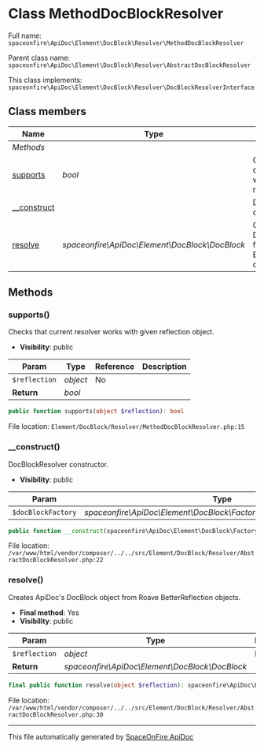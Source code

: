 # Class MethodDocBlockResolver

Full name: `spaceonfire\ApiDoc\Element\DocBlock\Resolver\MethodDocBlockResolver`

Parent class name: `spaceonfire\ApiDoc\Element\DocBlock\Resolver\AbstractDocBlockResolver`

This class implements: `spaceonfire\ApiDoc\Element\DocBlock\Resolver\DocBlockResolverInterface`

## Class members

| Name                                                                                              | Type                                           | Summary                                                               | Additional                                           |
| ------------------------------------------------------------------------------------------------- | ---------------------------------------------- | --------------------------------------------------------------------- | ---------------------------------------------------- |
| _Methods_                                                                                         |                                                |                                                                       |                                                      |
| [supports](#spaceonfire_apidoc_element_docblock_resolver_methoddocblockresolver_supports)         | _bool_                                         | Checks that current resolver works with given reflection object.      | [📢](# "Visibility: public")                         |
| [\_\_construct](#spaceonfire_apidoc_element_docblock_resolver_abstractdocblockresolver_construct) |                                                | DocBlockResolver constructor.                                         | [📢](# "Visibility: public")                         |
| [resolve](#spaceonfire_apidoc_element_docblock_resolver_abstractdocblockresolver_resolve)         | _spaceonfire\ApiDoc\Element\DocBlock\DocBlock_ | Creates ApiDoc's DocBlock object from Roave BetterReflection objects. | [📌](# "Final element") [📢](# "Visibility: public") |

## Methods

<a name="spaceonfire_apidoc_element_docblock_resolver_methoddocblockresolver_supports"></a>

### supports()

Checks that current resolver works with given reflection object.

-   **Visibility**: public

| Param         | Type     | Reference | Description |
| ------------- | -------- | --------- | ----------- |
| `$reflection` | _object_ | No        |             |
| **Return**    | _bool_   |           |             |

```php
public function supports(object $reflection): bool
```

File location: `Element/DocBlock/Resolver/MethodDocBlockResolver.php:15`

<a name="spaceonfire_apidoc_element_docblock_resolver_abstractdocblockresolver_construct"></a>

### \_\_construct()

DocBlockResolver constructor.

-   **Visibility**: public

| Param              | Type                                                                   | Reference | Description |
| ------------------ | ---------------------------------------------------------------------- | --------- | ----------- |
| `$docBlockFactory` | _spaceonfire\ApiDoc\Element\DocBlock\Factory\DocBlockFactoryInterface_ | No        |             |

```php
public function __construct(spaceonfire\ApiDoc\Element\DocBlock\Factory\DocBlockFactoryInterface $docBlockFactory)
```

File location: `/var/www/html/vendor/composer/../../src/Element/DocBlock/Resolver/AbstractDocBlockResolver.php:22`

<a name="spaceonfire_apidoc_element_docblock_resolver_abstractdocblockresolver_resolve"></a>

### resolve()

Creates ApiDoc's DocBlock object from Roave BetterReflection objects.

-   **Final method**: Yes
-   **Visibility**: public

| Param         | Type                                           | Reference | Description |
| ------------- | ---------------------------------------------- | --------- | ----------- |
| `$reflection` | _object_                                       | No        |             |
| **Return**    | _spaceonfire\ApiDoc\Element\DocBlock\DocBlock_ |           |             |

```php
final public function resolve(object $reflection): spaceonfire\ApiDoc\Element\DocBlock\DocBlock
```

File location: `/var/www/html/vendor/composer/../../src/Element/DocBlock/Resolver/AbstractDocBlockResolver.php:30`

---

This file automatically generated by [SpaceOnFire ApiDoc](https://github.com/spaceonfire/apidoc)

